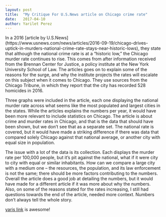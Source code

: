 ```yaml
---
layout: post
title:  "My Critique For U.S.News article on Chicago crime rate"
date:   2017-04-10
author: Yarilet Perez
---
```

<P>In a 2016 [article by U.S.News] (https://www.usnews.com/news/articles/2016-09-19/chicago-drives-uptick-in-murders-national-crime-rate-stays-near-historic-lows), they state that although the national crime rate is at a “historic low,” the Chicago murder rate continues to rise. This comes from after information received from the Brennan Center for Justice, a policy institute at the New York University School of Law. The articles goes on to explain some of the reasons for the surge, and why the institute projects the rates will escalate on this subject when it comes to Chicago. They use sources from the Chicago Tribune, in which they report that the city has recorded 528 homicides in 2016.</P>

<P>Three graphs were included in the article, each one displaying the national murder rate across what seems like the most populated and largest cities in the states. While the articles explains the numbers per year, it would have been more relevant to include statistics on Chicago. The article is about crime and murder rates in Chicago, and that is the data that should have been shown, but we don’t see that as a separate set. The national rate is covered, but it would have made a striking difference if there was data that compared solely Chicago against that national average, or another city with equal size in population.</P>

<P>The issue with a lot of the data is its collection. Each displays the murder rate per 100,000 people, but it’s pit against the national, what if it were city to city with equal or similar inhabitants. How can we compare a large city with a medium one – the resources, the population, and its law enforcement is not the same; there should be more factors contributing to the numbers. Overall the article does a good job at detailing the numbers, but it would have made for a different article if it was more about why the numbers. Also, on some of the reasons stated for the rates increasing, I still had questions towards the end of the article, needed more context. Numbers don’t always tell the whole story.</P>

[yaris link](http://gmail.com) is awesome!
